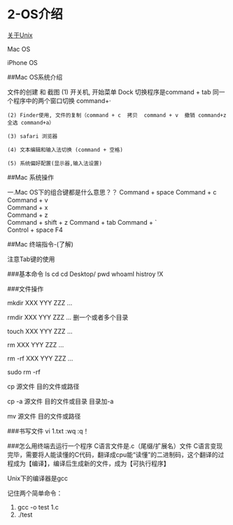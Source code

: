 # 2-OS介绍

[关于Unix](http://weibo.com/ttarticle/p/show?id=2309403945485990768497)

Mac OS

iPhone OS



##Mac OS系统介绍

文件的创建 和 截图
	(1) 开关机, 开始菜单
	Dock
	切换程序是command + tab
	同一个程序中的两个窗口切换 command+· 

	(2) Finder使用, 文件的复制（command + c  拷贝  command + v  撤销 command+z  全选 command+a） 

	(3) safari 浏览器  

	(4) 文本编辑和输入法切换 (command + 空格)

	(5) 系统偏好配置(显示器,输入法设置)
	
	
##Mac 系统操作


一.Mac OS下的组合键都是什么意思？？
Command + space 
Command + c  	 
Command + v      
Command + x    
Command + z       
Command + shift + z 
Command + tab 
Command + `         
Control + space 
F4 								         

##Mac 终端指令-(了解)

注意Tab键的使用

###基本命令
ls 
cd 
cd Desktop/
pwd
whoamI
histroy
!X

###文件操作

mkdir XXX YYY ZZZ …

rmdir XXX YYY ZZZ … 删一个或者多个目录

touch XXX YYY ZZZ … 

rm XXX YYY ZZZ …

rm -rf XXX YYY ZZZ …

sudo rm -rf 

cp 源文件  目的文件或路径

cp -a 源文件 目的文件或目录
目录加-a

mv 源文件  目的文件或路径

###书写文件
vi 1.txt
:wq 
:q！

###怎么用终端去运行一个程序
C语言文件是.c（尾缀/扩展名）文件
C语言变现完毕，需要将人能读懂的C代码，翻译成cpu能“读懂”的二进制码，这个翻译的过程成为【编译】，编译后生成新的文件，成为【可执行程序】


Unix下的编译器是gcc

记住两个简单命令：
1. gcc -o test 1.c
1. ./test
















